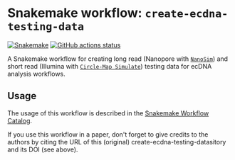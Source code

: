 # Snakemake workflow: `create-ecdna-testing-data`

[![Snakemake](https://img.shields.io/badge/snakemake-≥6.3.0-brightgreen.svg)](https://snakemake.github.io)
[![GitHub actions status](https://github.com/dlaehnemann/create-ecdna-testing-data/workflows/Tests/badge.svg?branch=main)](https://github.com/dlaehnemann/create-ecdna-testing-data/actions?query=branch%3Amain+workflow%3ATests)


A Snakemake workflow for creating long read (Nanopore with [`NanoSim`](https://github.com/bcgsc/NanoSim)) and short read (Illumina with [`Circle-Map Simulate`](https://github.com/iprada/Circle-Map)) testing data for ecDNA analysis workflows.


## Usage

The usage of this workflow is described in the [Snakemake Workflow Catalog](https://snakemake.github.io/snakemake-workflow-catalog/?usage=dlaehnemann%2Fcreate-ecdna-testing-data).

If you use this workflow in a paper, don't forget to give credits to the authors by citing the URL of this (original) create-ecdna-testing-datasitory and its DOI (see above).